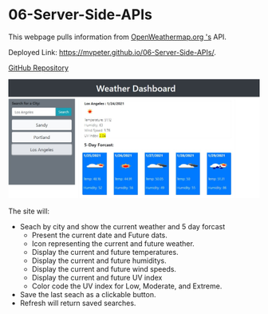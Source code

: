 # 06-Server-Side-APIs

This webpage pulls information from [OpenWeathermap.org 's](https://openweathermap.org/) API.  

Deployed Link:  https://mvpeter.github.io/06-Server-Side-APIs/.

[GitHub Repository](https://github.com/MVPeter/06-Server-Side-APIs)

![ScreenShot](/assets/weatherScreenShot.jpg)

The site will:

- Seach by city and show the current weather and 5 day forcast
    - Present the current date and Future dats.
    - Icon representing the current and future weather.
    - Display the current and future temperatures.
    - Display the current and future humiditys.
    - Display the current and future wind speeds.
    - Display the current and future UV index
    - Color code the UV index for Low, Moderate, and Extreme.
- Save the last seach as a clickable button.
- Refresh will return saved searches.
